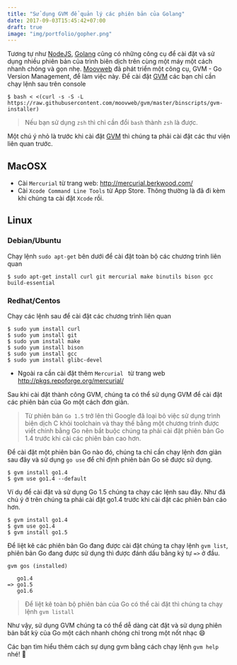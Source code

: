 ```yaml
---
title: "Sử dụng GVM để quản lý các phiên bản của Golang"
date: 2017-09-03T15:45:42+07:00
draft: true
image: "img/portfolio/gopher.png"
---
```


Tương tự như [NodeJS](https://nodejs.org), [Golang](https://golang.org) cũng có những công cụ để cài đặt và sử dụng nhiều phiên bản của trình biên dịch trên cùng một máy một cách nhanh chóng và gọn nhẹ. [Moovweb](http://moovweb.com) đã phát triển một công cụ, GVM - Go Version Management, để làm việc này. Để cài đặt [GVM](https://github.com/moovweb/gvm) các bạn chỉ cần chạy lệnh sau trên console

```
$ bash < <(curl -s -S -L https://raw.githubusercontent.com/moovweb/gvm/master/binscripts/gvm-installer)
```

> Nếu bạn sử dụng `zsh` thì chỉ cần đổi `bash` thành `zsh` là được.

Một chú ý nhỏ là trước khi cài đặt [GVM](https://github.com/moovweb/gvm) thì chúng ta phải cài đặt các thư viện liên quan trước.

## MacOSX
* Cài `Mercurial` từ trang web: http://mercurial.berkwood.com/
* Cài `Xcode Command Line Tools` từ App Store. Thông thường là đã đi kèm khi chúng ta cài đặt `Xcode` rồi.

## Linux
### Debian/Ubuntu
Chạy lệnh `sudo apt-get` bên dưới để cài đặt toàn bộ các chương trình liên quan

```
$ sudo apt-get install curl git mercurial make binutils bison gcc build-essential
```

### Redhat/Centos
Chạy các lệnh sau để cài đặt các chương trình liên quan

```
$ sudo yum install curl
$ sudo yum install git
$ sudo yum install make
$ sudo yum install bison
$ sudo yum install gcc
$ sudo yum install glibc-devel
```

* Ngoài ra cần cài đặt thêm `Mercurial ` từ trang web http://pkgs.repoforge.org/mercurial/

Sau khi cài đặt thành công GVM, chúng ta có thể sử dụng GVM để cài đặt các phiên bản của Go một cách đơn giản.

> Từ phiên bản `Go 1.5` trở lên thì Google đã loại bỏ việc sử dụng trình biên dịch C khỏi toolchain và thay thế bằng một chương trình được viết chính bằng Go nên bắt buộc chúng ta phải cài đặt phiên bản Go 1.4 trước khi cài các phiên bản cao hơn.

Để cài đặt một phiên bản Go nào đó, chúng ta chỉ cần chạy lệnh đơn giản sau đây và sử dụng `go use` để chỉ định phiên bản Go sẽ được sử dụng.

```
$ gvm install go1.4
$ gvm use go1.4 --default
```

Ví dụ để cài đặt và sử dụng Go 1.5 chúng ta chạy các lệnh sau đây. Như đã chú ý ở trên chúng ta phải cài đặt go1.4 trước khi cài đặt các phiên bản cáo hơn.

```
$ gvm install go1.4
$ gvm use go1.4
$ gvm install go1.5
```

Để liệt kê các phiên bản Go đang được cài đặt chúng ta chạy lệnh `gvm list`, phiên bản Go đang được sử dụng thì được đánh dấu bằng ký tự `=>` ở đầu.

```
gvm gos (installed)

   go1.4
=> go1.5
   go1.6
```

> Để liệt kê toàn bộ phiên bản của Go có thể cài đặt thì chúng ta chạy lệnh `gvm listall`


Như vậy, sử dụng GVM chúng ta có thể dễ dàng càt đặt và sử dụng phiên bản bất kỳ của Go một cách nhanh chóng chỉ trong một nốt nhạc :smile:

Các bạn tìm hiểu thêm cách sự dụng gvm bằng cách chạy lệnh `gvm help` nhé! :tongue:

